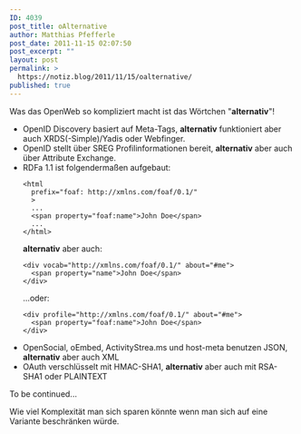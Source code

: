 ```yaml
---
ID: 4039
post_title: oAlternative
author: Matthias Pfefferle
post_date: 2011-11-15 02:07:50
post_excerpt: ""
layout: post
permalink: >
  https://notiz.blog/2011/11/15/oalternative/
published: true
---
```

Was das OpenWeb so kompliziert macht ist das Wörtchen "<strong>alternativ</strong>"!

<ul>
<li>OpenID Discovery basiert auf Meta-Tags, <strong>alternativ</strong> funktioniert aber auch XRDS(-Simple)/Yadis oder Webfinger.</li>
<li>OpenID stellt über SREG Profilinformationen bereit, <strong>alternativ</strong> aber auch über Attribute Exchange.</li>
<li> RDFa 1.1 ist folgendermaßen aufgebaut:
<pre><code>&lt;html
  prefix="foaf: http://xmlns.com/foaf/0.1/"
  &gt;
  ...
  &lt;span property="foaf:name">John Doe&lt;/span&gt;
  ...
&lt;/html&gt;</code></pre>

<strong>alternativ</strong> aber auch:

<pre><code>&lt;div vocab="http://xmlns.com/foaf/0.1/" about="#me"&gt;
  &lt;span property="name">John Doe&lt;/span&gt;
&lt;/div&gt;</code></pre>

...oder:

<pre><code>&lt;div profile="http://xmlns.com/foaf/0.1/" about="#me"&gt;
  &lt;span property="foaf:name">John Doe&lt;/span&gt;
&lt;/div&gt;</code></pre>
</li>
<li>OpenSocial, oEmbed, ActivityStrea.ms und host-meta benutzen JSON, <strong>alternativ</strong> aber auch XML</li>
<li>OAuth verschlüsselt mit HMAC-SHA1, <strong>alternativ</strong> aber auch mit RSA-SHA1 oder PLAINTEXT</li>
</ul>
To be continued...

Wie viel Komplexität man sich sparen könnte wenn man sich auf eine Variante beschränken würde.